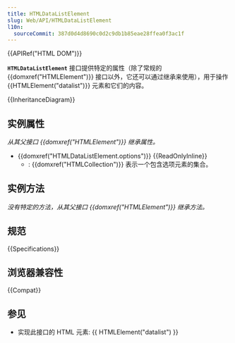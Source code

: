 ```yaml
---
title: HTMLDataListElement
slug: Web/API/HTMLDataListElement
l10n:
  sourceCommit: 387d0d4d8690c0d2c9db1b85eae28ffea0f3ac1f
---
```


{{APIRef("HTML DOM")}}

**`HTMLDataListElement`** 接口提供特定的属性（除了常规的 {{domxref("HTMLElement")}} 接口以外，它还可以通过继承来使用），用于操作 {{HTMLElement("datalist")}} 元素和它们的内容。

{{InheritanceDiagram}}

## 实例属性

_从其父接口 {{domxref("HTMLElement")}} 继承属性。_

- {{domxref("HTMLDataListElement.options")}} {{ReadOnlyInline}}
  - : {{domxref("HTMLCollection")}} 表示一个包含选项元素的集合。

## 实例方法

_没有特定的方法，从其父接口 {{domxref("HTMLElement")}} 继承方法。_

## 规范

{{Specifications}}

## 浏览器兼容性

{{Compat}}

## 参见

- 实现此接口的 HTML 元素: {{ HTMLElement("datalist") }}
